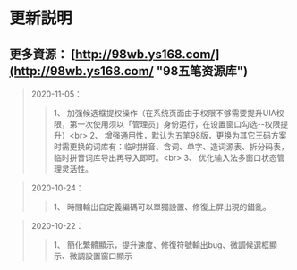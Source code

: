 # 更新説明

## 更多資源： [http://98wb.ys168.com/](http://98wb.ys168.com/ "98五笔资源库")
> 2020-11-05：
>>1、 加强候选框提权操作（在系统页面由于权限不够需要提升UIA权限，第一次使用须以「管理员」身份运行，在设置窗口勾选--权限提升）<br\>
>>2、 增强通用性，默认为五笔98版，更换为其它王码方案时需更换的词库有：临时拼音、含词、单字、造词源表、拆分码表，临时拼音词库导出再导入即可。<br\>
>>3、 优化输入法多窗口状态管理灵活性。

> 2020-10-24：
>>1、 時間輸出自定義編碼可以單獨設置、修復上屏出現的錯亂。

> 2020-10-22：
>>1、 簡化繁體顯示，提升速度、修復符號輸出bug、微調候選框顯示、微調設置窗口顯示

